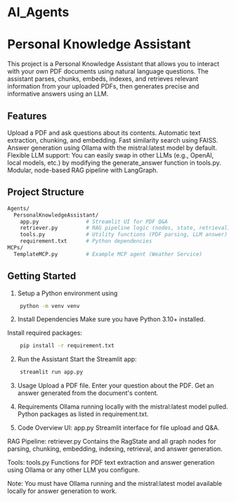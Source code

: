 # AI_Agents

# Personal Knowledge Assistant
This project is a Personal Knowledge Assistant that allows you to interact with your own PDF documents using natural language questions. The assistant parses, chunks, embeds, indexes, and retrieves relevant information from your uploaded PDFs, then generates precise and informative answers using an LLM.

## Features
Upload a PDF and ask questions about its contents.
Automatic text extraction, chunking, and embedding.
Fast similarity search using FAISS.
Answer generation using Ollama with the mistral:latest model by default.
Flexible LLM support: You can easily swap in other LLMs (e.g., OpenAI, local models, etc.) by modifying the generate_answer function in tools.py.
Modular, node-based RAG pipeline with LangGraph.

## Project Structure

```bash
Agents/
  PersonalKnowledgeAssistant/
    app.py               # Streamlit UI for PDF Q&A
    retriever.py         # RAG pipeline logic (nodes, state, retrieval)
    tools.py             # Utility functions (PDF parsing, LLM answer)
    requirement.txt      # Python dependencies
MCPs/
  TemplateMCP.py         # Example MCP agent (Weather Service)
```

## Getting Started

1. Setup a Python environment using 
```bash
    python -m venv venv
```

2. Install Dependencies
Make sure you have Python 3.10+ installed.

Install required packages:
```bash
    pip install -r requirement.txt
```

2. Run the Assistant
Start the Streamlit app:
```bash
    streamlit run app.py
```

3. Usage
Upload a PDF file.
Enter your question about the PDF.
Get an answer generated from the document's content.

4. Requirements
Ollama running locally with the mistral:latest model pulled.
Python packages as listed in requirement.txt.

5. Code Overview
UI: app.py
Streamlit interface for file upload and Q&A.

RAG Pipeline: retriever.py
Contains the RagState and all graph nodes for parsing, chunking, embedding, indexing, retrieval, and answer generation.

Tools: tools.py
Functions for PDF text extraction and answer generation using Ollama or any other LLM you configure.

Note:
You must have Ollama running and the mistral:latest model available locally for answer generation to work.
